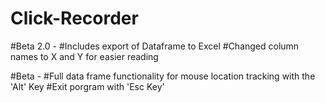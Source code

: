# Click-Recorder

#Beta 2.0 - 
#Includes export of Dataframe to Excel
#Changed column names to X and Y for easier reading

#Beta - 
#Full data frame functionality for mouse location tracking with the 'Alt' Key
#Exit porgram with 'Esc Key'
